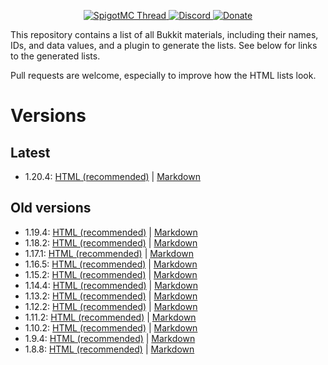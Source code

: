 <!--- Buttons start -->
<!--suppress HtmlDeprecatedAttribute -->
<p align="center">
  <a href="https://www.spigotmc.org/threads/list-of-materials-and-their-data.631970/">
    <img src="https://static.jeff-media.com/img/button_spigotmc_thread.png?3" alt="SpigotMC Thread">
  </a>
  <a href="https://discord.jeff-media.com/">
    <img src="https://static.jeff-media.com/img/button_discord.png?3" alt="Discord">
  </a>
  <a href="https://paypal.me/mfnalex">
    <img src="https://static.jeff-media.com/img/button_donate.png?3" alt="Donate">
  </a>
</p>
<!--- Buttons end -->

This repository contains a list of all Bukkit materials, including their names, IDs, and data values, and a plugin to generate the lists. See below for links to the generated lists.

Pull requests are welcome, especially to improve how the HTML lists look.

# Versions
## Latest
- 1.20.4: [HTML (recommended)](https://hub.jeff-media.com/bukkit-materials/1.20.4.html) | [Markdown](versions/1.20.4.md)

## Old versions
- 1.19.4: [HTML (recommended)](https://hub.jeff-media.com/bukkit-materials/1.19.4.html) | [Markdown](versions/1.19.4.md)
- 1.18.2: [HTML (recommended)](https://hub.jeff-media.com/bukkit-materials/1.18.2.html) | [Markdown](versions/1.18.2.md)
- 1.17.1: [HTML (recommended)](https://hub.jeff-media.com/bukkit-materials/1.17.1.html) | [Markdown](versions/1.17.1.md)
- 1.16.5: [HTML (recommended)](https://hub.jeff-media.com/bukkit-materials/1.16.5.html) | [Markdown](versions/1.16.5.md)
- 1.15.2: [HTML (recommended)](https://hub.jeff-media.com/bukkit-materials/1.15.2.html) | [Markdown](versions/1.15.2.md)
- 1.14.4: [HTML (recommended)](https://hub.jeff-media.com/bukkit-materials/1.14.4.html) | [Markdown](versions/1.14.4.md)
- 1.13.2: [HTML (recommended)](https://hub.jeff-media.com/bukkit-materials/1.13.2.html) | [Markdown](versions/1.13.2.md)
- 1.12.2: [HTML (recommended)](https://hub.jeff-media.com/bukkit-materials/1.12.2.html) | [Markdown](versions/1.12.2.md)
- 1.11.2: [HTML (recommended)](https://hub.jeff-media.com/bukkit-materials/1.11.2.html) | [Markdown](versions/1.11.2.md)
- 1.10.2: [HTML (recommended)](https://hub.jeff-media.com/bukkit-materials/1.10.2.html) | [Markdown](versions/1.10.2.md)
- 1.9.4: [HTML (recommended)](https://hub.jeff-media.com/bukkit-materials/1.9.4.html) | [Markdown](versions/1.9.4.md)
- 1.8.8: [HTML (recommended)](https://hub.jeff-media.com/bukkit-materials/1.8.8.html) | [Markdown](versions/1.8.8.md)